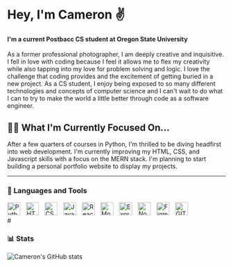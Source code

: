 # Hey, I'm Cameron ✌️

#### I'm a current Postbacc CS student at Oregon State University

As a former professional photographer, I am deeply creative and inquisitive. I fell in love with coding because I feel it allows me to flex my creativity while also tapping into my love for problem solving and logic. I love the challenge that coding provides and the excitement of getting buried in a new project. As a CS student, I enjoy being exposed to so many different technologies and concepts of computer science and I can't wait to do what I can to try to make the world a little better through code as a software engineer.

## 👨‍💻 What I'm Currently Focused On...

After a few quarters of courses in Python, I'm thrilled to be diving headfirst into web development.
I'm currently improving my HTML, CSS, and Javascript skills with a focus on the MERN stack. I'm planning to start building a personal portfolio website to display my projects.

---
### 🧰 Languages and Tools 

<img align="left" alt="Python" width="30px" style="padding-right:10px;" src="https://cdn.jsdelivr.net/gh/devicons/devicon/icons/python/python-original.svg" />

<img align="left" alt="HTML" width="30px" style="padding-right:10px;"
src="https://cdn.jsdelivr.net/gh/devicons/devicon/icons/html5/html5-original.svg" />

<img align="left" alt="CSS" width="30px" style="padding-right:10px;"
src="https://cdn.jsdelivr.net/gh/devicons/devicon/icons/css3/css3-original.svg" />

<img align="left" alt="Javascript" width="30px" style="padding-right:10px;"
src="https://cdn.jsdelivr.net/gh/devicons/devicon/icons/javascript/javascript-original.svg" />

<img align="left" alt="React" width="30px" style="padding-right:10px;"
src="https://cdn.jsdelivr.net/gh/devicons/devicon/icons/react/react-original.svg" />

<img align="left" alt="MongoDB" width="30px" style="padding-right:10px;"
src="https://cdn.jsdelivr.net/gh/devicons/devicon/icons/mongodb/mongodb-original.svg" />

<img align="left" alt="Express" width="30px" style="padding-right:10px;"
src="https://cdn.jsdelivr.net/gh/devicons/devicon/icons/express/express-original.svg" />

<img align="left" alt="Nodejs" width="30px" style="padding-right:10px;"
src="https://cdn.jsdelivr.net/gh/devicons/devicon/icons/nodejs/nodejs-original.svg" />

<img align="left" alt="Figma" width="30px" style="padding-right:10px;"
src="https://cdn.jsdelivr.net/gh/devicons/devicon/icons/figma/figma-original.svg" />

<img align="left" alt="GIT" width="30px" style="padding-right:10px;"
src="https://cdn.jsdelivr.net/gh/devicons/devicon/icons/git/git-original.svg" />

<br/>
<br/>
#

### 📊 Stats 

![Cameron's GitHub stats](https://github-readme-stats.vercel.app/api?username=cameronchafin&show_icons=true&theme=dark)

<br/>

#

<!--
**cameronchafin/cameronchafin** is a ✨ _special_ ✨ repository because its `README.md` (this file) appears on your GitHub profile.

Here are some ideas to get you started:

- 🔭 I’m currently working on ...
- 🌱 I’m currently learning ...
- 👯 I’m looking to collaborate on ...
- 🤔 I’m looking for help with ...
- 💬 Ask me about ...
- 📫 How to reach me: ...
- 😄 Pronouns: ...
- ⚡ Fun fact: ...
🛠
-->
